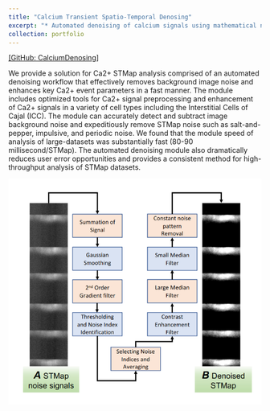 ```yaml
---
title: "Calcium Transient Spatio-Temporal Denosing"
excerpt: "* Automated denoising of calcium signals using mathematical noise modeling."
collection: portfolio
---
```


[[GitHub: CalciumDenosing]](https://github.com/SharifAmit/CalciumDenoising)

We provide a solution for Ca2+ STMap analysis comprised of an automated denoising workflow that effectively removes background image noise and enhances key Ca2+ event parameters in a fast manner. The module includes optimized tools for Ca2+ signal preprocessing and enhancement of Ca2+ signals in a variety of cell types including the Interstitial Cells of Cajal (ICC). The module can accurately detect and subtract image background noise and expeditiously remove STMap noise such as salt-and-pepper, impulsive, and periodic noise. We found that the module speed of analysis of large-datasets was substantially fast (80-90 millisecond/STMap). The automated denoising module also dramatically reduces user error opportunities and provides a consistent method for high-throughput analysis of STMap datasets. 

![img2](/images/cellcalcium.png)
<!--<br/><img src='/images/cellcalcium.png'>-->